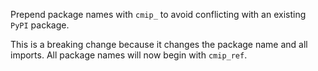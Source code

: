 Prepend package names with `cmip_` to avoid conflicting with an existing `PyPI` package.

This is a breaking change because it changes the package name and all imports.
All package names will now begin with `cmip_ref`.
